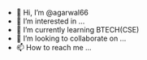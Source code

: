 - 👋 Hi, I’m @agarwal66
- 👀 I’m interested in ...
- 🌱 I’m currently learning BTECH(CSE)
- 💞️ I’m looking to collaborate on ...
- 📫 How to reach me ...

<!---
agarwal66/agarwal66 is a ✨ special ✨ repository because its `README.md` (this file) appears on your GitHub profile.
You can click the Preview link to take a look at your changes.
--->
